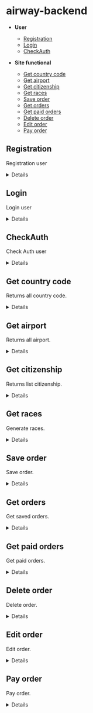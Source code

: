 # airway-backend

- **User**
    - [Registration](https://github.com/top-aleksei/airway-backend#registration)
    - [Login](https://github.com/top-aleksei/airway-backend#login)
    - [CheckAuth](https://github.com/top-aleksei/airway-backend#check-auth)

- **Site functional**
    - [Get country code](https://github.com/top-aleksei/airway-backend#get-country-code)
    - [Get airport](https://github.com/top-aleksei/airway-backend#get-airport)
    - [Get citizenship](https://github.com/top-aleksei/airway-backend#get-citizenship)
    - [Get races](https://github.com/top-aleksei/airway-backend#get-races)
    - [Save order](https://github.com/top-aleksei/airway-backend#save-order)
    - [Get orders](https://github.com/top-aleksei/airway-backend#get-orders)
    - [Get paid orders](https://github.com/top-aleksei/airway-backend#get-paid-orders)
    - [Delete order](https://github.com/top-aleksei/airway-backend#delete-order)
    - [Edit order](https://github.com/top-aleksei/airway-backend#edit-order)
    - [Pay order](https://github.com/top-aleksei/airway-backend#pay-order)



**Registration**
----
Registration user

<details>

* **URL**

    /auth/registration

* **Method:**

    `POST`

* **Headers:**

'Content-Type': 'application/json'

*  **URL Params**

    None

* **Query Params**

    None

* **Data Params**
  ```json
      {
      "firstName": "John",
      "lastName": "Doe",
      "email": "johndoe@example.com",
      "password": "password123",
      "dateBirth": "1990-01-01",
      "sex": "male",
      "countryCode": "US",
      "phoneNumber": "1234567890",
      "citizenship": "American"
      }
  ```
* **Success Response:**

  * **Code:** 200 OK <br />
    **Content:** 
    ```json
        {"message":"Registration complete"}
    ```
 
* **Error Response:**

    {message: `Registration error`}
      
    or

**Code:** 409 conflict <br />

    {message: `This email is already exists`}
  
* **Notes:**

    None

</details>



**Login**
----
Login user

<details>

* **URL**

    /auth/login

* **Method:**

    `POST`

* **Headers:**

'Content-Type': 'application/json'

*  **URL Params**

    None

* **Query Params**

    None

* **Data Params**
  ```json
      {
      "email": "johndoe@example.com",
      "password": "password123",
      }
  ```
* **Success Response:**

  * **Code:** 200 OK <br />
    **Content:** 
    ```json
        {
          "token": "eyJhbGciOiJIUzI1NiIsInR5cCI6IkpXVCJ9.eyJpZCI6IjY0NDk5MzEzYjhlY2MyODQ5MTExMGU0OSIsImlhdCI6MTY4MjY2MTg5OSwiZXhwIjoxNjgyNzQ4Mjk5fQ.Pz6nSo4yO3mqxV1yWVa8-odqnTQASouZ4PA7Hivj8sI",
          "userId": "64499313b8ecc28491110e49",
          "userProfile": {
              "firstName": "John",
              "lastName": "Doe",
              "email": "johndoe@example.com",
              "dateBirth": "Mon Jan 01 1990 01:00:00 GMT+0100 (Central European Standard Time)",
              "sex": "male",
              "countryCode": "US",
              "phoneNumber": "1234567890",
              "citizenship": "American"
          }
        }
    ```
 
* **Error Response:**

    {message: `User johndoa@example.com not found`}
      
    or
  
    {message: `Password not valid`}
      
    or
  
    {message: `Login error`}
  
* **Notes:**

    None

</details>


**CheckAuth**
----
Check Auth user

<details>

* **URL**

    /auth/check-auth

* **Method:**

    `GET`

* **Headers:**

'Content-Type': 'application/json'
  
'Authorization': 'Bearer eyJhbGciOiJIUzI1NiIsInR5cCI6IkpXVCJ9.eyJpZCI6IjY0NDk5MzEzYjhlY2MyODQ5MTExMGU0OSIsImlhdCI6MTY4MjY2MTY1NCwiZXhwIjoxNjgyNzQ4MDU0fQ.-CdxY4BSsBx32BIcb7RiIjOXZGueamNbKj2rnBY10pc'

*  **URL Params**

    None

* **Query Params**

        "id":"jsdhfbcseh7yy32dLKJ"

        example: ?id=dfsdfsjljflksd345n34jkwjhf

* **Data Params**

    None

* **Success Response:**

  * **Code:** 200 OK <br />
    **Content:** 
    ```json
    {
      "firstName": "John",
      "lastName": "Doe",
      "email": "johndoe@example.com",
      "dateBirth": "Mon Jan 01 1990 01:00:00 GMT+0100 (Central European Standard Time)",
      "sex": "male",
      "countryCode": "US",
      "phoneNumber": "1234567890",
      "citizenship": "American"
    }
    ```
 
* **Error Response:**

    {message: `You are not authorized to perform this operation`}
      
    or
  
    {message: `User not found`}
     
    or
  
    {message: `Check auth error`}


  
* **Notes:**

    None

</details>



**Get country code**
----
Returns all country code.

<details>

* **URL**

    /country-codes

* **Method:**

    `GET`

* **Headers:**

'Content-Type': 'application/json'

*  **URL Params**

    None

* **Query Params**

    

* **Data Params**

    None

* **Success Response:**

  * **Code:** 200 OK <br />
    **Content:** 
    ```json
        [   
          {
            "country": "Australia",
            "code": "+61",
            "phoneDigits": 8
            },
            {
            "country": "Austria",
            "code": "+43",
            "phoneDigits": 11
            },
            {
            "country": "Azerbaijan",
            "code": "+994",
            "phoneDigits": 9
            },  
        ]
    ```
 
* **Error Response:**

    {message: `Get all country codes error`}
  
* **Notes:**

    None

</details>


**Get airport**
----
Returns all airport.

<details>

* **URL**

    /airports

* **Method:**

    `GET`

* **Headers:**

'Content-Type': 'application/json'

*  **URL Params**

    None

* **Query Params**

    None

* **Data Params**

    None

* **Success Response:**

  * **Code:** 200 OK <br />
    **Content:** 
    ```json
        [
          {
            "code": "AMS",
            "name": "Amsterdam Airport Schiphol",
            "city": "Amsterdam",
            "country": "Netherlands"
            },
            {
            "code": "CDG",
            "name": "Paris-Charles de Gaulle Airport",
            "city": "Paris",
            "country": "France"
          },
        ]
    ```
 
* **Error Response:**

    {message: `Get all airports error`}
  
* **Notes:**

    None

</details>


**Get citizenship**
----
Returns list citizenship.

<details>

* **URL**

    /citizenship

* **Method:**

    `GET`

* **Headers:**

'Content-Type': 'application/json'

*  **URL Params**

    None

* **Query Params**

    None

* **Data Params**

    None

* **Success Response:**

  * **Code:** 200 OK <br />
    **Content:** 
    ```json
        [
            "Afghan",
            "Albanian",
            "Algerian",
            "American",
            "Andorran",
            "Angolan",
            "Antiguans",
        ]
    ```
 
* **Error Response:**

    {message: `Get all citizenship error`}
  
* **Notes:**

    None

</details>


**Get races**
----
Generate races.

<details>

* **URL**

    /races

* **Method:**

    `GET`

* **Headers:**

'Content-Type': 'application/json'

*  **URL Params**

    None

* **Query Params**

    "departureAirportCode":"string"
      
     "arrivalAirportCode":"string" 
       
     "departureDate":"string"
       
     "returnDate":"string"; optional
       
     "roundTrip":"number"; (0 or 1) optional, by default 0
       
     "countAdult":"number";
       
     "countChildren":"number";
       
     "countInfant":"number";
       
     "amountFlights":"number"; optional, by default 5, 
     if you set 1, only 1 flight will return. If you send more than 1, returned amountFlights * 2 + 1 (by default 11 flights)
       

     example /races?departureAirportCode=WAW&arrivalAirportCode=DUB&departureDate=2023-04-27T00:00:00.000Z&returnDate=2023-04-28T00:00:00.000Z&roundTrip=1&countAdult=2&countChildren=3&countInfant=2&amountFlights=1

* **Data Params**

    None

* **Success Response:**

  * **Code:** 200 OK <br />
    **Content:** 
    ```json
        {
            "departureAirportCode": "WAW",
            "arrivalAirportCode": "DUB",
            "departureDate": "2023-05-27T00:00:00.000Z",
            "returnDate": "2023-05-31T00:00:00.000Z",
            "roundTrip": 1,
            "routes": [
                {
                    "departureDate": "2023-05-27T00:00:00.000Z",
                    "departureAirportCode": "WAW",
                    "arrivalAirportCode": "DUB",
                    "flights": [
                        {
                            "departureAirportCode": "WAW",
                            "departureDateTime": "2023-05-27T08:30:00.000Z",
                            "arrivalAirportCode": "DUB",
                            "arrivalDateTime": "2023-05-27T09:50:00.000Z",
                            "numberRace": "NH4847",
                            "seatNumbers": [
                                "40f",
                                "41f",
                                "42f",
                                "43f",
                                "44f"
                            ],
                            "freeSeats": 8,
                            "flightTime": 140
                        }
                    ],
                    "ticketsCost": {
                        "adult": {
                            "totalCost": "162.15",
                            "fare": "105.40",
                            "tax": "56.75"
                        },
                        "children": {
                            "totalCost": "126.48",
                            "fare": "69.56",
                            "tax": "56.91"
                        },
                        "infant": {
                            "totalCost": "51.89",
                            "fare": "45.66",
                            "tax": "6.23"
                        }
                    }
                },
                {
                    "departureDate": "2023-05-31T00:00:00.000Z",
                    "departureAirportCode": "DUB",
                    "arrivalAirportCode": "WAW",
                    "flights": [
                        {
                            "departureAirportCode": "DUB",
                            "departureDateTime": "2023-05-31T05:20:00.000Z",
                            "arrivalAirportCode": "WAW",
                            "arrivalDateTime": "2023-05-31T08:40:00.000Z",
                            "numberRace": "AA8749",
                            "seatNumbers": [
                                "34c",
                                "35c",
                                "36c",
                                "37c",
                                "38c"
                            ],
                            "freeSeats": 7,
                            "flightTime": 140
                        }
                    ],
                    "ticketsCost": {
                        "adult": {
                            "totalCost": "153.34",
                            "fare": "99.67",
                            "tax": "53.67"
                        },
                        "children": {
                            "totalCost": "119.61",
                            "fare": "65.78",
                            "tax": "53.82"
                        },
                        "infant": {
                            "totalCost": "49.07",
                            "fare": "43.18",
                            "tax": "5.89"
                        }
                    }
                }
            ]
        }
    ```
 

   for flights the distance of which is more than 3000 kilometers

     
     ```json
        {
            "departureAirportCode": "MEX",
            "arrivalAirportCode": "DUB",
            "departureDate": "2023-05-27T00:00:00.000Z",
            "returnDate": "2023-05-31T00:00:00.000Z",
            "roundTrip": 1,
            "routes": [
                {
                    "departureDate": "2023-05-27T00:00:00.000Z",
                    "departureAirportCode": "MEX",
                    "arrivalAirportCode": "DUB",
                    "flights": [
                        {
                            "departureAirportCode": "MEX",
                            "departureDateTime": "2023-05-27T04:40:00.000Z",
                            "arrivalAirportCode": "YVR",
                            "arrivalDateTime": "2023-05-27T08:40:00.000Z",
                            "numberRace": "UA4446",
                            "seatNumbers": [
                                "13e",
                                "14e",
                                "15e",
                                "16e",
                                "17e"
                            ],
                            "freeSeats": 5,
                            "flightTime": 300
                        },
                        {
                            "departureAirportCode": "YVR",
                            "departureDateTime": "2023-05-27T10:00:00.000Z",
                            "arrivalAirportCode": "DUB",
                            "arrivalDateTime": "2023-05-28T03:00:00.000Z",
                            "numberRace": "DL4052",
                            "seatNumbers": [
                                "19c",
                                "20c",
                                "21c",
                                "22c",
                                "23c"
                            ],
                            "freeSeats": 6,
                            "flightTime": 540
                        }
                    ],
                    "ticketsCost": {
                        "adult": {
                            "totalCost": "836.97",
                            "fare": "544.03",
                            "tax": "292.94"
                        },
                        "children": {
                            "totalCost": "652.84",
                            "fare": "359.06",
                            "tax": "293.78"
                        },
                        "infant": {
                            "totalCost": "267.83",
                            "fare": "235.69",
                            "tax": "32.14"
                        }
                    }
                },
                {
                    "departureDate": "2023-05-31T00:00:00.000Z",
                    "departureAirportCode": "DUB",
                    "arrivalAirportCode": "MEX",
                    "flights": [
                        {
                            "departureAirportCode": "DUB",
                            "departureDateTime": "2023-05-31T07:40:00.000Z",
                            "arrivalAirportCode": "YVR",
                            "arrivalDateTime": "2023-05-31T04:40:00.000Z",
                            "numberRace": "NH250",
                            "seatNumbers": [
                                "11e",
                                "12e",
                                "13e",
                                "14e",
                                "15e"
                            ],
                            "freeSeats": 13,
                            "flightTime": 300
                        },
                        {
                            "departureAirportCode": "YVR",
                            "departureDateTime": "2023-05-31T07:10:00.000Z",
                            "arrivalAirportCode": "MEX",
                            "arrivalDateTime": "2023-05-31T17:10:00.000Z",
                            "numberRace": "UA2438",
                            "seatNumbers": [
                                "23f",
                                "24f",
                                "25f",
                                "26f",
                                "27f"
                            ],
                            "freeSeats": 6,
                            "flightTime": 540
                        }
                    ],
                    "ticketsCost": {
                        "adult": {
                            "totalCost": "867.18",
                            "fare": "563.67",
                            "tax": "303.51"
                        },
                        "children": {
                            "totalCost": "676.40",
                            "fare": "372.02",
                            "tax": "304.38"
                        },
                        "infant": {
                            "totalCost": "277.50",
                            "fare": "244.20",
                            "tax": "33.30"
                        }
                    }
                }
            ]
        }
    ```
* **Error Response:**

    {message: `Get races error`}
  
* **Notes:**

    None

</details>




  **Save order**
----
Save order.

<details>

* **URL**

    /save-order

* **Method:**

    `POST`

* **Headers:**

'Content-Type': 'application/json'
  
'Authorization': 'Bearer eyJhbGciOiJIUzI1NiIsInR5cCI6IkpXVCJ9.eyJpZCI6IjY0NDk5MzEzYjhlY2MyODQ5MTExMGU0OSIsImlhdCI6MTY4MjY2MTY1NCwiZXhwIjoxNjgyNzQ4MDU0fQ.-CdxY4BSsBx32BIcb7RiIjOXZGueamNbKj2rnBY10pc'

*  **URL Params**

    None

* **Query Params**

    "id":"jsdhfbcseh7yy32dLKJ"

    example: ?id=dfsdfsjljflksd345n34jkwjhf

* **Data Params**

    ```json
        { 
  "routes": [
    {
        "departureDate": "2023-05-27T00:00:00.000Z",
        "departureAirportCode": "WAW",
        "arrivalAirportCode": "DUB",
        "flights": [
            {
                "departureAirportCode": "WAW",
                "departureDateTime": "2023-05-27T08:30:00.000Z",
                "arrivalAirportCode": "DUB",
                "arrivalDateTime": "2023-05-27T09:50:00.000Z",
                "numberRace": "NH4847",
                "seatNumbers": [
                    "40f",
                    "41f",
                    "42f",
                    "43f",
                    "44f"
                ],
                "freeSeats": 8,
                "flightTime": 140
            }
        ],
        "ticketsCost": {
            "adult": {
                "totalCost": "162.15",
                "fare": "105.40",
                "tax": "56.75"
            },
            "children": {
                "totalCost": "126.48",
                "fare": "69.56",
                "tax": "56.91"
            },
            "infant": {
                "totalCost": "51.89",
                "fare": "45.66",
                "tax": "6.23"
            }
        }
    },
    {
        "departureDate": "2023-05-31T00:00:00.000Z",
        "departureAirportCode": "DUB",
        "arrivalAirportCode": "WAW",
        "flights": [
            {
                "departureAirportCode": "DUB",
                "departureDateTime": "2023-05-31T05:20:00.000Z",
                "arrivalAirportCode": "WAW",
                "arrivalDateTime": "2023-05-31T08:40:00.000Z",
                "numberRace": "AA8749",
                "seatNumbers": [
                    "34c",
                    "35c",
                    "36c",
                    "37c",
                    "38c"
                ],
                "freeSeats": 7,
                "flightTime": 140
            }
        ],
        "ticketsCost": {
            "adult": {
                "totalCost": "153.34",
                "fare": "99.67",
                "tax": "53.67"
            },
            "children": {
                "totalCost": "119.61",
                "fare": "65.78",
                "tax": "53.82"
            },
            "infant": {
                "totalCost": "49.07",
                "fare": "43.18",
                "tax": "5.89"
            }
        }
    }
  ],

    "order": {
        "departureAirportCode": "WAW",
        "arrivalAirportCode": "DUB",
        "departureDate": "2023-05-27T00:00:00.000Z",
        "returnDate": "2023-05-31T00:00:00.000Z",
        "roundTrip": 1,
        "passengers": [
            {
            "firstName": "Max",
            "lastName": "Smith",
            "dateBirth": "2012-07-12T00:00:00.000Z",
            "sex": "male",
            "needAssistance": true ,
            "baggage": "23 kg",
            "type": "Children"
            },
            {
            "firstName": "John",
            "lastName": "Smith",
            "dateBirth": "2014-01-19T00:00:00.000Z",
            "sex": "male",
            "needAssistance": true ,
            "baggage": "23 kg",
            "type": "Children"
            }
        ],

        "contactDetails": {
            "countryCode": {
            "country": "Austria",
            "code": "+34",
            "phoneDigits": 10
            },
            "phoneNumber": "34534690934",
                "email": "email@email.com"
        },

        "routes": [
            {
                "departureDate": "2023-05-27T00:00:00.000Z",
                "departureAirportCode": "WAW",
                "arrivalAirportCode": "DUB",
                "flights": [
                    {
                        "departureAirportCode": "WAW",
                        "departureDateTime": "2023-05-27T08:30:00.000Z",
                        "arrivalAirportCode": "DUB",
                        "arrivalDateTime": "2023-05-27T09:50:00.000Z",
                        "numberRace": "NH4847",
                        "seatNumbers": [
                            "40f",
                            "41f",
                            "42f",
                            "43f",
                            "44f"
                        ],
                        "freeSeats": 8,
                        "flightTime": 140
                    }
                ],
                "ticketsCost": {
                    "adult": {
                        "totalCost": "162.15",
                        "fare": "105.40",
                        "tax": "56.75"
                    },
                    "children": {
                        "totalCost": "126.48",
                        "fare": "69.56",
                        "tax": "56.91"
                    },
                    "infant": {
                        "totalCost": "51.89",
                        "fare": "45.66",
                        "tax": "6.23"
                    }
                }
            },
            {
                "departureDate": "2023-05-31T00:00:00.000Z",
                "departureAirportCode": "DUB",
                "arrivalAirportCode": "WAW",
                "flights": [
                    {
                        "departureAirportCode": "DUB",
                        "departureDateTime": "2023-05-31T05:20:00.000Z",
                        "arrivalAirportCode": "WAW",
                        "arrivalDateTime": "2023-05-31T08:40:00.000Z",
                        "numberRace": "AA8749",
                        "seatNumbers": [
                            "34c",
                            "35c",
                            "36c",
                            "37c",
                            "38c"
                        ],
                        "freeSeats": 7,
                        "flightTime": 140
                    }
                ],
                "ticketsCost": {
                    "adult": {
                        "totalCost": "153.34",
                        "fare": "99.67",
                        "tax": "53.67"
                    },
                    "children": {
                        "totalCost": "119.61",
                        "fare": "65.78",
                        "tax": "53.82"
                    },
                    "infant": {
                        "totalCost": "49.07",
                        "fare": "43.18",
                        "tax": "5.89"
                    }
                }
            }
        ]
        }
    }

    ```

* **Success Response:**

  * **Code:** 200 OK <br />
    **Content:** 
    ```json
       {"message": "Data saved successfully order ID: 645cbf3829d412e59ef4787c"}
    ```
* **Error Response:**
  
    if not verified
       
    {message: You are not authorized to perform this operation}

    or 
  
    {"message": "Saved error"}

    or

    { error: 'User not found' }

    or

    { error: 'Wrong format userID' }

  
* **Notes:**

    None

</details>



  **Get orders**
----
Get saved orders.

<details>

* **URL**

    /get-orders

* **Method:**

    `GET`

* **Headers:**

'Content-Type': 'application/json'
  
'Authorization': 'Bearer eyJhbGciOiJIUzI1NiIsInR5cCI6IkpXVCJ9.eyJpZCI6IjY0NDk5MzEzYjhlY2MyODQ5MTExMGU0OSIsImlhdCI6MTY4MjY2MTY1NCwiZXhwIjoxNjgyNzQ4MDU0fQ.-CdxY4BSsBx32BIcb7RiIjOXZGueamNbKj2rnBY10pc'

*  **URL Params**

    None

* **Query Params**

    id: userID

    example: ?id=dfsdfsjljflksd345n34jkwjhf

* **Data Params**

    None

* **Success Response:**

  * **Code:** 200 OK <br />
    **Content:** 
    ```json
       [
    {
        "_id": "645cbf3829d412e59ef4787c",
        "contactDetails": {
            "countryCode": {
                "country": "Austria",
                "code": "+34",
                "phoneDigits": 10
            },
            "phoneNumber": "34534690934",
            "email": "email@email.com"
        },
        "departureAirportCode": "WAW",
        "arrivalAirportCode": "DUB",
        "departureDate": "2023-05-27T00:00:00.000Z",
        "returnDate": "2023-05-31T00:00:00.000Z",
        "roundTrip": 1,
        "passengers": [
            {
                "firstName": "Max",
                "lastName": "Smith",
                "dateBirth": "2012-07-12T00:00:00.000Z",
                "sex": "male",
                "needAssistance": true,
                "baggage": "23 kg",
                "type": "Children"
            },
            {
                "firstName": "John",
                "lastName": "Smith",
                "dateBirth": "2014-01-19T00:00:00.000Z",
                "sex": "male",
                "needAssistance": true,
                "baggage": "23 kg",
                "type": "Children"
            }
        ],
        "routes": [
            {
                "ticketsCost": {
                    "adult": {
                        "totalCost": "162.15",
                        "fare": "105.40",
                        "tax": "56.75"
                    },
                    "children": {
                        "totalCost": "126.48",
                        "fare": "69.56",
                        "tax": "56.91"
                    },
                    "infant": {
                        "totalCost": "51.89",
                        "fare": "45.66",
                        "tax": "6.23"
                    }
                },
                "departureDate": "2023-05-27T00:00:00.000Z",
                "departureAirportCode": "WAW",
                "arrivalAirportCode": "DUB",
                "flights": [
                    {
                        "departureAirportCode": "WAW",
                        "departureDateTime": "2023-05-27T08:30:00.000Z",
                        "arrivalAirportCode": "DUB",
                        "arrivalDateTime": "2023-05-27T09:50:00.000Z",
                        "numberRace": "NH4847",
                        "seatNumbers": [
                            "40f",
                            "41f",
                            "42f",
                            "43f",
                            "44f"
                        ],
                        "freeSeats": 8,
                        "flightTime": 140
                    }
                ]
            },
            {
                "ticketsCost": {
                    "adult": {
                        "totalCost": "153.34",
                        "fare": "99.67",
                        "tax": "53.67"
                    },
                    "children": {
                        "totalCost": "119.61",
                        "fare": "65.78",
                        "tax": "53.82"
                    },
                    "infant": {
                        "totalCost": "49.07",
                        "fare": "43.18",
                        "tax": "5.89"
                    }
                },
                "departureDate": "2023-05-31T00:00:00.000Z",
                "departureAirportCode": "DUB",
                "arrivalAirportCode": "WAW",
                "flights": [
                    {
                        "departureAirportCode": "DUB",
                        "departureDateTime": "2023-05-31T05:20:00.000Z",
                        "arrivalAirportCode": "WAW",
                        "arrivalDateTime": "2023-05-31T08:40:00.000Z",
                        "numberRace": "AA8749",
                        "seatNumbers": [
                            "34c",
                            "35c",
                            "36c",
                            "37c",
                            "38c"
                        ],
                        "freeSeats": 7,
                        "flightTime": 140
                    }
                ]
            }
        ]
    },
    ]
    ```

    or 
    ```json
        {"message": "Orders not found"}
    ```

* **Error Response:**
  
    if not verified
       
    {message: You are not authorized to perform this operation}

    or 
  
    {"message": "Get orders error"}
  
* **Notes:**

    None

</details>


  **Get paid orders**
----
Get paid orders.

<details>

* **URL**

    /get-paid-orders

* **Method:**

    `GET`

* **Headers:**

'Content-Type': 'application/json'
  
'Authorization': 'Bearer eyJhbGciOiJIUzI1NiIsInR5cCI6IkpXVCJ9.eyJpZCI6IjY0NDk5MzEzYjhlY2MyODQ5MTExMGU0OSIsImlhdCI6MTY4MjY2MTY1NCwiZXhwIjoxNjgyNzQ4MDU0fQ.-CdxY4BSsBx32BIcb7RiIjOXZGueamNbKj2rnBY10pc'

*  **URL Params**

    None

* **Query Params**

    id: userID

    example: ?id=dfsdfsjljflksd345n34jkwjhf

* **Data Params**

    None

* **Success Response:**

  * **Code:** 200 OK <br />
    **Content:** 
    ```json
       [
    {
        "_id": "645cbf3829d412e59ef4787c",
        "contactDetails": {
            "countryCode": {
                "country": "Austria",
                "code": "+34",
                "phoneDigits": 10
            },
            "phoneNumber": "34534690934",
            "email": "email@email.com"
        },
        "departureAirportCode": "WAW",
        "arrivalAirportCode": "DUB",
        "departureDate": "2023-05-27T00:00:00.000Z",
        "returnDate": "2023-05-31T00:00:00.000Z",
        "roundTrip": 1,
        "passengers": [
            {
                "firstName": "Max",
                "lastName": "Smith",
                "dateBirth": "2012-07-12T00:00:00.000Z",
                "sex": "male",
                "needAssistance": true,
                "baggage": "23 kg",
                "type": "Children"
            },
            {
                "firstName": "John",
                "lastName": "Smith",
                "dateBirth": "2014-01-19T00:00:00.000Z",
                "sex": "male",
                "needAssistance": true,
                "baggage": "23 kg",
                "type": "Children"
            }
        ],
        "routes": [
            {
                "ticketsCost": {
                    "adult": {
                        "totalCost": "162.15",
                        "fare": "105.40",
                        "tax": "56.75"
                    },
                    "children": {
                        "totalCost": "126.48",
                        "fare": "69.56",
                        "tax": "56.91"
                    },
                    "infant": {
                        "totalCost": "51.89",
                        "fare": "45.66",
                        "tax": "6.23"
                    }
                },
                "departureDate": "2023-05-27T00:00:00.000Z",
                "departureAirportCode": "WAW",
                "arrivalAirportCode": "DUB",
                "flights": [
                    {
                        "departureAirportCode": "WAW",
                        "departureDateTime": "2023-05-27T08:30:00.000Z",
                        "arrivalAirportCode": "DUB",
                        "arrivalDateTime": "2023-05-27T09:50:00.000Z",
                        "numberRace": "NH4847",
                        "seatNumbers": [
                            "40f",
                            "41f",
                            "42f",
                            "43f",
                            "44f"
                        ],
                        "freeSeats": 8,
                        "flightTime": 140
                    }
                ]
            },
            {
                "ticketsCost": {
                    "adult": {
                        "totalCost": "153.34",
                        "fare": "99.67",
                        "tax": "53.67"
                    },
                    "children": {
                        "totalCost": "119.61",
                        "fare": "65.78",
                        "tax": "53.82"
                    },
                    "infant": {
                        "totalCost": "49.07",
                        "fare": "43.18",
                        "tax": "5.89"
                    }
                },
                "departureDate": "2023-05-31T00:00:00.000Z",
                "departureAirportCode": "DUB",
                "arrivalAirportCode": "WAW",
                "flights": [
                    {
                        "departureAirportCode": "DUB",
                        "departureDateTime": "2023-05-31T05:20:00.000Z",
                        "arrivalAirportCode": "WAW",
                        "arrivalDateTime": "2023-05-31T08:40:00.000Z",
                        "numberRace": "AA8749",
                        "seatNumbers": [
                            "34c",
                            "35c",
                            "36c",
                            "37c",
                            "38c"
                        ],
                        "freeSeats": 7,
                        "flightTime": 140
                    }
                ]
            }
        ]
    },
    ]
    ```

    or 
    ```json
        {"message": "Orders not found"}
    ```

* **Error Response:**
  
    if not verified
       
    {message: You are not authorized to perform this operation}

    or 
  
    {"message": "Get orders error"}
  
* **Notes:**

    None

</details>


  **Delete order**
----
Delete order.

<details>

* **URL**

    /delete-order

* **Method:**

    `DELETE`

* **Headers:**

'Content-Type': 'application/json'
  
'Authorization': 'Bearer eyJhbGciOiJIUzI1NiIsInR5cCI6IkpXVCJ9.eyJpZCI6IjY0NDk5MzEzYjhlY2MyODQ5MTExMGU0OSIsImlhdCI6MTY4MjY2MTY1NCwiZXhwIjoxNjgyNzQ4MDU0fQ.-CdxY4BSsBx32BIcb7RiIjOXZGueamNbKj2rnBY10pc'

*  **URL Params**

    None

* **Query Params**

    order: id order

    example: ?order=jkhshghjkasjkdhjkas

* **Data Params**

    None

* **Success Response:**

  * **Code:** 200 OK <br />
    **Content:** 
    ```json
       { "message": "Order deleted successfully" }
    ```
* **Error Response:**
  
    if not finded
       
    {"message": "Order not found"}

    or 
  
    {"message": "Delete order error"}
  
* **Notes:**

    None

</details>



  **Edit order**
----
Edit order.

<details>

* **URL**

    /edit-order

* **Method:**

    `PUT`

* **Headers:**

'Content-Type': 'application/json'
  
'Authorization': 'Bearer eyJhbGciOiJIUzI1NiIsInR5cCI6IkpXVCJ9.eyJpZCI6IjY0NDk5MzEzYjhlY2MyODQ5MTExMGU0OSIsImlhdCI6MTY4MjY2MTY1NCwiZXhwIjoxNjgyNzQ4MDU0fQ.-CdxY4BSsBx32BIcb7RiIjOXZGueamNbKj2rnBY10pc'

*  **URL Params**

    None

* **Query Params**

    id: userID

    example: ?id=dfsdfsjljflksd345n34jkwjhf

* **Data Params**

    ```json
       {
        "_id": "645cbf3829d412e59ef4787c",
        "contactDetails": {
            "countryCode": {
                "country": "Austria",
                "code": "+34",
                "phoneDigits": 10
            },
            "phoneNumber": "34534690934",
            "email": "email@email.com"
        },
        "departureAirportCode": "WAW",
        "arrivalAirportCode": "DUB",
        "departureDate": "2023-05-27T00:00:00.000Z",
        "returnDate": "2023-05-31T00:00:00.000Z",
        "roundTrip": 1,
        "passengers": [
            {
                "firstName": "Max",
                "lastName": "Smith",
                "dateBirth": "2012-07-12T00:00:00.000Z",
                "sex": "male",
                "needAssistance": true,
                "baggage": "23 kg",
                "type": "Children"
            },
            {
                "firstName": "John",
                "lastName": "Smith",
                "dateBirth": "2014-01-19T00:00:00.000Z",
                "sex": "male",
                "needAssistance": true,
                "baggage": "23 kg",
                "type": "Children"
            }
        ],
        "routes": [
            {
                "ticketsCost": {
                    "adult": {
                        "totalCost": "162.15",
                        "fare": "105.40",
                        "tax": "56.75"
                    },
                    "children": {
                        "totalCost": "126.48",
                        "fare": "69.56",
                        "tax": "56.91"
                    },
                    "infant": {
                        "totalCost": "51.89",
                        "fare": "45.66",
                        "tax": "6.23"
                    }
                },
                "departureDate": "2023-05-27T00:00:00.000Z",
                "departureAirportCode": "WAW",
                "arrivalAirportCode": "DUB",
                "flights": [
                    {
                        "departureAirportCode": "WAW",
                        "departureDateTime": "2023-05-27T08:30:00.000Z",
                        "arrivalAirportCode": "DUB",
                        "arrivalDateTime": "2023-05-27T09:50:00.000Z",
                        "numberRace": "NH4847",
                        "seatNumbers": [
                            "40f",
                            "41f",
                            "42f",
                            "43f",
                            "44f"
                        ],
                        "freeSeats": 8,
                        "flightTime": 140
                    }
                ]
            },
            {
                "ticketsCost": {
                    "adult": {
                        "totalCost": "153.34",
                        "fare": "99.67",
                        "tax": "53.67"
                    },
                    "children": {
                        "totalCost": "119.61",
                        "fare": "65.78",
                        "tax": "53.82"
                    },
                    "infant": {
                        "totalCost": "49.07",
                        "fare": "43.18",
                        "tax": "5.89"
                    }
                },
                "departureDate": "2023-05-31T00:00:00.000Z",
                "departureAirportCode": "DUB",
                "arrivalAirportCode": "WAW",
                "flights": [
                    {
                        "departureAirportCode": "DUB",
                        "departureDateTime": "2023-05-31T05:20:00.000Z",
                        "arrivalAirportCode": "WAW",
                        "arrivalDateTime": "2023-05-31T08:40:00.000Z",
                        "numberRace": "AA8749",
                        "seatNumbers": [
                            "34c",
                            "35c",
                            "36c",
                            "37c",
                            "38c"
                        ],
                        "freeSeats": 7,
                        "flightTime": 140
                    }
                ]
            }
        ]
    }
    ```

* **Success Response:**

  * **Code:** 200 OK <br />
    **Content:** 
    ```json
        "updatedOrder": {
            "_id": "645cbf3829d412e59ef4787c",
            "contactDetails": {
                "countryCode": {
                    "country": "Poland",
                    "code": "+34",
                    "phoneDigits": 10
                },
                "phoneNumber": "34534690934",
                "email": "email@email.com"
            },
            "departureAirportCode": "IOP",
            "arrivalAirportCode": "RUST",
            "departureDate": "2023-05-27T00:00:00.000Z",
            "returnDate": "2023-05-31T00:00:00.000Z",
            "roundTrip": 1,
            "passengers": [
                {
                    "firstName": "Max",
                    "lastName": "Smith",
                    "dateBirth": "2012-07-12T00:00:00.000Z",
                    "sex": "male",
                    "needAssistance": true,
                    "baggage": "23 kg",
                    "type": "Children"
                },
                {
                    "firstName": "John",
                    "lastName": "Smith",
                    "dateBirth": "2014-01-19T00:00:00.000Z",
                    "sex": "male",
                    "needAssistance": true,
                    "baggage": "23 kg",
                    "type": "Children"
                }
            ],
            "routes": [
                {
                    "ticketsCost": {
                        "adult": {
                            "totalCost": "162.15",
                            "fare": "105.40",
                            "tax": "56.75"
                        },
                        "children": {
                            "totalCost": "126.48",
                            "fare": "69.56",
                            "tax": "56.91"
                        },
                        "infant": {
                            "totalCost": "51.89",
                            "fare": "45.66",
                            "tax": "6.23"
                        }
                    },
                    "departureDate": "2023-05-27T00:00:00.000Z",
                    "departureAirportCode": "WAW",
                    "arrivalAirportCode": "DUB",
                    "flights": [
                        {
                            "departureAirportCode": "WAW",
                            "departureDateTime": "2023-05-27T08:30:00.000Z",
                            "arrivalAirportCode": "DUB",
                            "arrivalDateTime": "2023-05-27T09:50:00.000Z",
                            "numberRace": "NH4847",
                            "seatNumbers": [
                                "40f",
                                "41f",
                                "42f",
                                "43f",
                                "44f"
                            ],
                            "freeSeats": 8,
                            "flightTime": 140
                        }
                    ]
                },
                {
                    "ticketsCost": {
                        "adult": {
                            "totalCost": "153.34",
                            "fare": "99.67",
                            "tax": "53.67"
                        },
                        "children": {
                            "totalCost": "119.61",
                            "fare": "65.78",
                            "tax": "53.82"
                        },
                        "infant": {
                            "totalCost": "49.07",
                            "fare": "43.18",
                            "tax": "5.89"
                        }
                    },
                    "departureDate": "2023-05-31T00:00:00.000Z",
                    "departureAirportCode": "DUB",
                    "arrivalAirportCode": "WAW",
                    "flights": [
                        {
                            "departureAirportCode": "DUB",
                            "departureDateTime": "2023-05-31T05:20:00.000Z",
                            "arrivalAirportCode": "WAW",
                            "arrivalDateTime": "2023-05-31T08:40:00.000Z",
                            "numberRace": "AA8749",
                            "seatNumbers": [
                                "34c",
                                "35c",
                                "36c",
                                "37c",
                                "38c"
                            ],
                            "freeSeats": 7,
                            "flightTime": 140
                        }
                    ]
                }
            ]
        }
    ```
* **Error Response:**
  
    if not finded
       
    {"message": "Order not found"}

    or 
  
    {"message": "Order edit error"}
  
* **Notes:**

    None

</details>














  **Pay order**
----
Pay order.

<details>

* **URL**

    /pay-order

* **Method:**

    `PUT`

* **Headers:**

'Content-Type': 'application/json'
  
'Authorization': 'Bearer eyJhbGciOiJIUzI1NiIsInR5cCI6IkpXVCJ9.eyJpZCI6IjY0NDk5MzEzYjhlY2MyODQ5MTExMGU0OSIsImlhdCI6MTY4MjY2MTY1NCwiZXhwIjoxNjgyNzQ4MDU0fQ.-CdxY4BSsBx32BIcb7RiIjOXZGueamNbKj2rnBY10pc'

*  **URL Params**

    None

* **Query Params**

    id: userID
    
    example: ?id=dfsdfsjljflksd345n34jkwjhf

* **Data Params**

    ```json
       {
            "_id": "645cbf3829d412e59ef4787c",
        }
    ```

* **Success Response:**

  * **Code:** 200 OK <br />
    **Content:** 
    ```json
        { "message": "Successfully" }
    ```
* **Error Response:**
  
    if not finded
       
    {"message": "Order not found"}

    or 
  
    {"message": "Pay order error"}
  
* **Notes:**

    None

</details>
